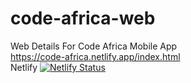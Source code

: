 # code-africa-web
Web Details For Code Africa Mobile App
<br>
<a href="https://code-africa.netlify.app/index.html">https://code-africa.netlify.app/index.html</a>
<br>
Netlify
[![Netlify Status](https://api.netlify.com/api/v1/badges/bd8782b7-dbe6-41a5-a449-c87c9d13cfb6/deploy-status)](https://app.netlify.com/sites/vigilant-johnson-f5b995/deploys)
